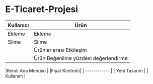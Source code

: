 # E-Ticaret-Projesi
| Kullanıcı   | Ürün  |
| ------------ | ------------ |
| Ekleme  | Ekleme  |
| Silme  | Silme  |
|   | Ürünler arası Etkileşim  |
|   | Ürün Beğenilme yüzdesi değerlendirme  |

|Kendi Ana Menüsü |
|Fiyat Kontrolü|
| ------------ |
| Yeni Tasarım  |
|  Kullanım |


